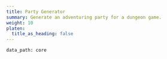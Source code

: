 ```yaml
---
title: Party Generator
summary: Generate an adventuring party for a dungeon game.
weight: 10
platen:
  title_as_heading: false
---
```


```adg_partygen
data_path: core
```
